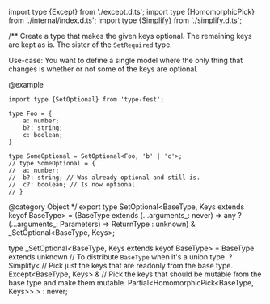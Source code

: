 import type {Except} from './except.d.ts';
import type {HomomorphicPick} from './internal/index.d.ts';
import type {Simplify} from './simplify.d.ts';

/\*\*
Create a type that makes the given keys optional. The remaining keys are kept as is. The sister of the `SetRequired` type.

Use-case: You want to define a single model where the only thing that changes is whether or not some of the keys are optional.

@example

    import type {SetOptional} from 'type-fest';

    type Foo = {
        a: number;
        b?: string;
        c: boolean;
    }

    type SomeOptional = SetOptional<Foo, 'b' | 'c'>;
    // type SomeOptional = {
    //  a: number;
    //  b?: string; // Was already optional and still is.
    //  c?: boolean; // Is now optional.
    // }

@category Object
\*/
export type SetOptional\<BaseType, Keys extends keyof BaseType\> =
(BaseType extends (...arguments\_: never) =\> any
? (...arguments\_: Parameters<BaseType>) =\> ReturnType<BaseType>
: unknown)
& \_SetOptional\<BaseType, Keys\>;

type \_SetOptional\<BaseType, Keys extends keyof BaseType\> =
BaseType extends unknown // To distribute `BaseType` when it's a union type.
? Simplify\<
// Pick just the keys that are readonly from the base type.
Except\<BaseType, Keys\> &
// Pick the keys that should be mutable from the base type and make them mutable.
Partial\<HomomorphicPick\<BaseType, Keys\>\>
\>
: never;
